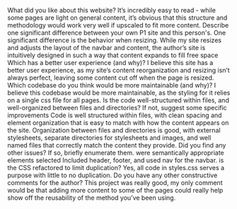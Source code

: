 What did you like about this website?
    It’s incredibly easy to read - while some pages are light on general content, it’s obvious that this structure and methodology would work very well if upscaled to fit more content.
Describe one significant difference between your own P1 site and this person's.
    One significant difference is the behavior when resizing. While my site resizes and adjusts the layout of the navbar and content, the author’s site is intuitively designed in such a way that content expands to fill free space
Which has a better user experience (and why)?
    I believe this site has a better user experience, as my site’s content reorganization and resizing isn’t always perfect, leaving some content cut off when the page is resized.
Which codebase do you think would be more maintainable (and why)?
    I believe this codebase would be more maintainable, as the styling for it relies on a single css file for all pages.
Is the code well-structured within files, and well-organized between files and directories? If not, suggest some specific improvements
    Code is well structured within files, with clean spacing and element organization that is easy to match with how the content appears on the site. Organization between files and directories is good, with external stylesheets, separate directories for stylesheets and images, and well named files that correctly match the content they provide.
Did you find any other issues? If so, briefly enumerate them.
were semantically appropriate elements selected
    Included header, footer, and used nav for the navbar.
is the CSS refactored to limit duplication?
    Yes, all code in styles.css serves a purpose with little to no duplication.
Do you have any other constructive comments for the author?
    This project was really good, my only comment would be that adding more content to some of the pages could really help show off the reusability of the method you’ve been using.
